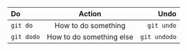 | Do      | Action | Undo     |
| :---        |    :----:   |          ---: |
| ```git do``` | How to do something | ```git undo``` |
| ```git dodo``` | How to do something else | ```git undodo``` |
